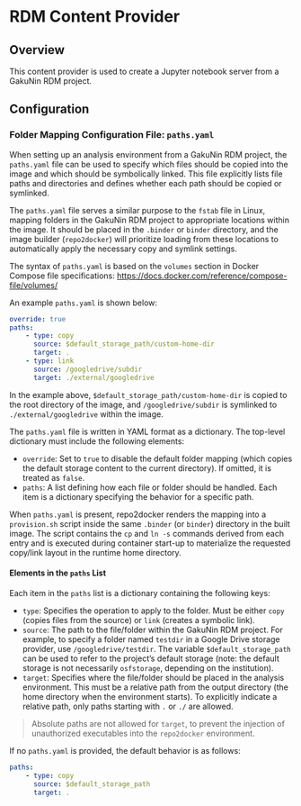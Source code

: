 # RDM Content Provider

## Overview

This content provider is used to create a Jupyter notebook server from a GakuNin RDM project.

## Configuration

### Folder Mapping Configuration File: `paths.yaml`

When setting up an analysis environment from a GakuNin RDM project, the `paths.yaml` file can be used to specify which files should be copied into the image and which should be symbolically linked. This file explicitly lists file paths and directories and defines whether each path should be copied or symlinked.

The `paths.yaml` file serves a similar purpose to the `fstab` file in Linux, mapping folders in the GakuNin RDM project to appropriate locations within the image. It should be placed in the `.binder` or `binder` directory, and the image builder (`repo2docker`) will prioritize loading from these locations to automatically apply the necessary copy and symlink settings.

The syntax of `paths.yaml` is based on the `volumes` section in Docker Compose file specifications:
https://docs.docker.com/reference/compose-file/volumes/

An example `paths.yaml` is shown below:

```yaml
override: true
paths:
    - type: copy
      source: $default_storage_path/custom-home-dir
      target: .
    - type: link
      source: /googledrive/subdir
      target: ./external/googledrive
```

In the example above, `$default_storage_path/custom-home-dir` is copied to the root directory of the image, and `/googledrive/subdir` is symlinked to `./external/googledrive` within the image.

The `paths.yaml` file is written in YAML format as a dictionary. The top-level dictionary must include the following elements:

* `override`: Set to `true` to disable the default folder mapping (which copies the default storage content to the current directory). If omitted, it is treated as `false`.
* `paths`: A list defining how each file or folder should be handled. Each item is a dictionary specifying the behavior for a specific path.

When `paths.yaml` is present, repo2docker renders the mapping into a `provision.sh` script inside the same `.binder` (or `binder`) directory in the built image. The script contains the `cp` and `ln -s` commands derived from each entry and is executed during container start-up to materialize the requested copy/link layout in the runtime home directory.

#### Elements in the `paths` List

Each item in the `paths` list is a dictionary containing the following keys:

* `type`: Specifies the operation to apply to the folder. Must be either `copy` (copies files from the source) or `link` (creates a symbolic link).
* `source`: The path to the file/folder within the GakuNin RDM project. For example, to specify a folder named `testdir` in a Google Drive storage provider, use `/googledrive/testdir`. The variable `$default_storage_path` can be used to refer to the project’s default storage (note: the default storage is not necessarily `osfstorage`, depending on the institution).
* `target`: Specifies where the file/folder should be placed in the analysis environment. This must be a relative path from the output directory (the home directory when the environment starts). To explicitly indicate a relative path, only paths starting with `.` or `./` are allowed.

> Absolute paths are not allowed for `target`, to prevent the injection of unauthorized executables into the `repo2docker` environment.

If no `paths.yaml` is provided, the default behavior is as follows:

```yaml
paths:
    - type: copy
      source: $default_storage_path
      target: .
```
